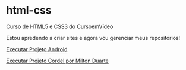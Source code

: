 # html-css
 Curso de HTML5 e CSS3 do CursoemVídeo

Estou apredendo a criar sites e agora vou gerenciar meus repositórios!

<a href="https://felpsoares.github.io/html-css/exercicios/desafio/" target="_blank">Executar Projeto Android </a>

<a href="https://felpsoares.github.io/html-css/Desafios de html/Desafio10">Executar Projeto Cordel por Milton Duarte</a>